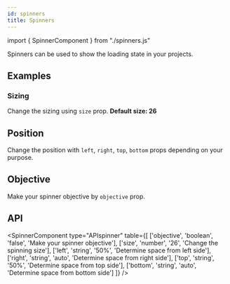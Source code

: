 ```yaml
---
id: spinners
title: Spinners
---
```


import { SpinnerComponent } from "./spinners.js"

<p>Spinners can be used to show the loading state in your projects.</p>

## Examples

### Sizing

<p>Change the sizing using <code>size</code> prop. <b>Default size: 26</b></p>
<SpinnerComponent type="size" sizes={['15', '40']} />

## Position

<p>Change the position with <code>left</code>, <code>right</code>, <code>top</code>, <code>bottom</code> props depending on your purpose.</p>
<SpinnerComponent type="position" lefts={['10%', '50%', 'auto']} rights={['auto', 'auto', '10%']} />

## Objective

<p>Make your spinner objective by <code>objective</code> prop.</p>
<SpinnerComponent type="objective" />

## API

<SpinnerComponent type="APIspinner" table={[
    ['objective', 'boolean', 'false', 'Make your spinner objective'],
    ['size', 'number', '26', 'Change the spinning size'],
    ['left', 'string', '50%', 'Determine space from left side'],
    ['right', 'string', 'auto', 'Determine space from right side'],
    ['top', 'string', '50%', 'Determine space from top side'],
    ['bottom', 'string', 'auto', 'Determine space from bottom side']
]} />